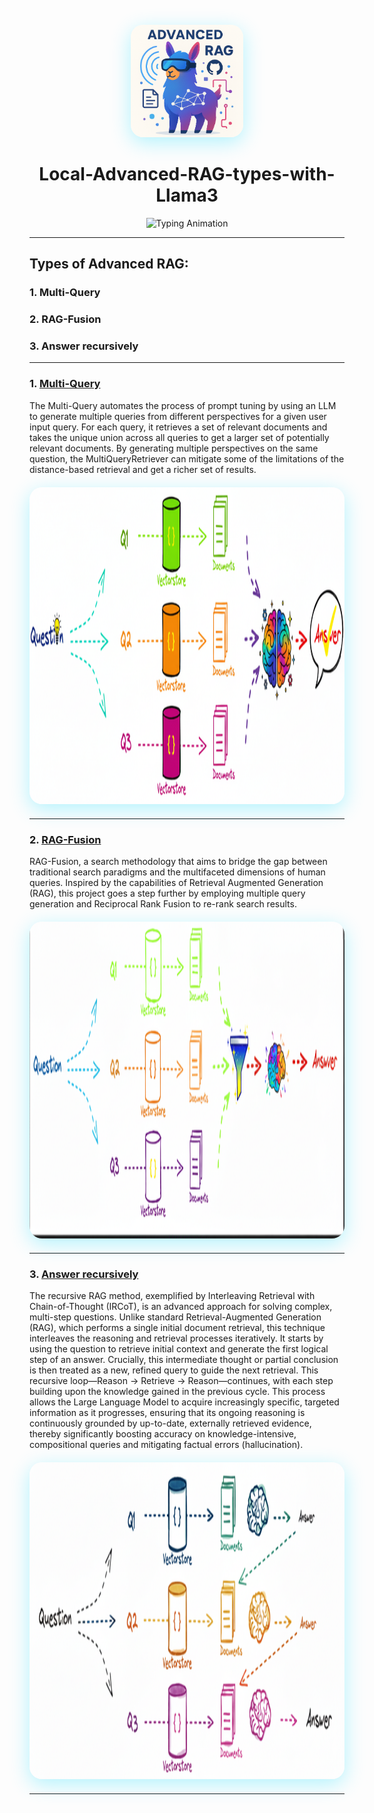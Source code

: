<div align="center">

<div style="margin: 20px 0;">
  <img src="./assets/logo2.png" width="180" height="180"  style="border-radius: 20px; box-shadow: 0 8px 32px rgba(0, 217, 255, 0.3);">
</div>

# Local-Advanced-RAG-types-with-Llama3


<div align="center">
  <img src="https://readme-typing-svg.herokuapp.com?font=Orbitron&size=28&duration=3000&pause=1000&color=c709dcff&center=true&vCenter=true&width=600&lines=Welcome+to+Advanced+RAG+types;with+Local+Llama3" alt="Typing Animation" />
</div>


<div align="left">

---
  
## Types of Advanced RAG: 
### 1. Multi-Query
### 2. RAG-Fusion
### 3. Answer recursively
---
### 1. [Multi-Query](LocalRAG_MultiQuery_LLama3_Nvidia_Stocks.ipynb)
The Multi-Query automates the process of prompt tuning by using an LLM to generate multiple queries from different perspectives for a given user input query. For each query, it retrieves a set of relevant documents and takes the unique union across all queries to get a larger set of potentially relevant documents. By generating multiple perspectives on the same question, the MultiQueryRetriever can mitigate some of the limitations of the distance-based retrieval and get a richer set of results.


<div style="margin: 20px 0;">
  <img src="./assets/Multi-Query1.png" width="1747" height="507"  style="border-radius: 20px; box-shadow: 0 8px 32px rgba(0, 217, 255, 0.3);">
  
</div>


---
### 2. [RAG-Fusion](LocalRAG_RAGFusion_LLama3_Nvidia_Stocks.ipynb)
RAG-Fusion, a search methodology that aims to bridge the gap between traditional search paradigms and the multifaceted dimensions of human queries. Inspired by the capabilities of Retrieval Augmented Generation (RAG), this project goes a step further by employing multiple query generation and Reciprocal Rank Fusion to re-rank search results.


<div style="margin: 20px 0;">
  <img src="./assets/RAG-Fusion1.png" width="1747" height="507"  style="border-radius: 20px; box-shadow: 0 8px 32px rgba(0, 217, 255, 0.3);">
  
</div>


---
### 3. [Answer recursively](LocalRAG_Answer_recursively_LLama3_Nvidia_Stocks.ipynb)
The recursive RAG method, exemplified by Interleaving Retrieval with Chain-of-Thought (IRCoT), is an advanced approach for solving complex, multi-step questions. Unlike standard Retrieval-Augmented Generation (RAG), which performs a single initial document retrieval, this technique interleaves the reasoning and retrieval processes iteratively. It starts by using the question to retrieve initial context and generate the first logical step of an answer. Crucially, this intermediate thought or partial conclusion is then treated as a new, refined query to guide the next retrieval. This recursive loop—Reason 
→
 Retrieve 
→
 Reason—continues, with each step building upon the knowledge gained in the previous cycle. This process allows the Large Language Model to acquire increasingly specific, targeted information as it progresses, ensuring that its ongoing reasoning is continuously grounded by up-to-date, externally retrieved evidence, thereby significantly boosting accuracy on knowledge-intensive, compositional queries and mitigating factual errors (hallucination).


<div style="margin: 20px 0;">
  <img src="./assets/Answer recursively2.png" width="1747" height="507"  style="border-radius: 20px; box-shadow: 0 8px 32px rgba(0, 217, 255, 0.3);">
  
</div>


---


  </div>
</div>
